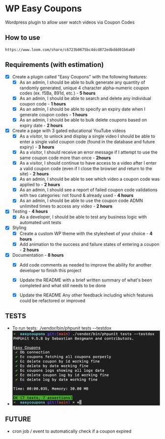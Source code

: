 # WP Easy Coupons

Wordpress plugin to allow user watch videos via Coupon Codes

## How to use
```
https://www.loom.com/share/c6723b0675bc4dcd872edbddd01b6a69

```

## Requirements (with estimation)

- [x] Create a plugin called "Easy Coupons" with the following features:
    - [x] As an admin, I should be able to bulk generate any quantity of randomly generated, unique 4 character alpha-numeric coupon codes (ex. f5Ba, 891d, etc.) - **5 hours**
    - [x] As an admin, I should be able to search and delete any individual coupon code - **1 hours**
    - [x] As an admin, I should be able to specify an expiry date when I generate coupon codes  - **1 hours**
    - [x] As an admin, I should be able to bulk delete coupons based on expiry date  - **2 hours**
- [x] Create a page with 3 gated educational YouTube videos
    - [x] As a visitor, to unlock and display a single video I should be able to enter a single valid coupon code (found in the database and future expiry) - **3 hours**
    - [x] As a visitor, I should receive an error message if I attempt to use the same coupon code more than once - **2hours**
    - [x] As a visitor, I should continue to have access to a video after I enter a valid coupon code (even if I close the browser and return to the site) - **2 hours**
    - [x] As an admin, I should be able to see which video a coupon code was applied to - **2 hours**
    - [x] As an admin, I should see a report of failed coupon code validations with two categories: not found & already used  - **4 hours**
    - [x] As an admin, I should be able to use the coupon code ADMN unlimited times to access any video  - **2 hours**
- [x] Testing - **4 hours**
    - [x] As a developer, I should be able to test any business logic with automated unit tests
- [x] Styling
    - [x] Create a custom WP theme with the stylesheet of your choice - **4 hours**
    - [x] Add animation to the success and failure states of entering a coupon - **2 hours**
- [x] Documentation - **8 hours**
    - [x] Add code comments as needed to improve the ability for another developer to finish this project
    - [x] Update the README with a brief written summary of what's been completed and what still needs to be done
    - [x] Update the README Any other feedback including which features could be refactored or improved


## TESTS
- To run tests: ./vendor/bin/phpunit tests --testdox
- ![alt text](./tests/tests.png)

## FUTURE
- cron job / event to automatically check if a coupon expired

